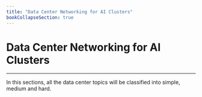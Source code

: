 ```yaml
---
title: "Data Center Networking for AI Clusters"
bookCollapseSection: true
---
```


# Data Center Networking for AI Clusters
---
In this sections, all the data center topics will be classified into simple, medium and hard. 

